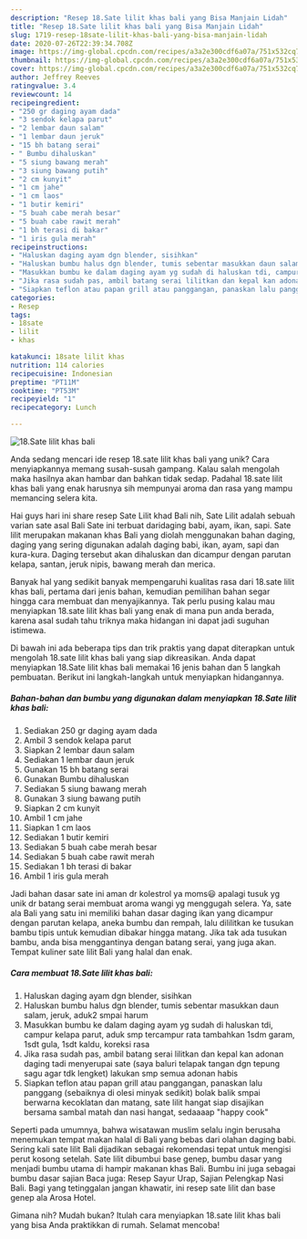 ```yaml
---
description: "Resep 18.Sate lilit khas bali yang Bisa Manjain Lidah"
title: "Resep 18.Sate lilit khas bali yang Bisa Manjain Lidah"
slug: 1719-resep-18sate-lilit-khas-bali-yang-bisa-manjain-lidah
date: 2020-07-26T22:39:34.708Z
image: https://img-global.cpcdn.com/recipes/a3a2e300cdf6a07a/751x532cq70/18sate-lilit-khas-bali-foto-resep-utama.jpg
thumbnail: https://img-global.cpcdn.com/recipes/a3a2e300cdf6a07a/751x532cq70/18sate-lilit-khas-bali-foto-resep-utama.jpg
cover: https://img-global.cpcdn.com/recipes/a3a2e300cdf6a07a/751x532cq70/18sate-lilit-khas-bali-foto-resep-utama.jpg
author: Jeffrey Reeves
ratingvalue: 3.4
reviewcount: 14
recipeingredient:
- "250 gr daging ayam dada"
- "3 sendok kelapa parut"
- "2 lembar daun salam"
- "1 lembar daun jeruk"
- "15 bh batang serai"
- " Bumbu dihaluskan"
- "5 siung bawang merah"
- "3 siung bawang putih"
- "2 cm kunyit"
- "1 cm jahe"
- "1 cm laos"
- "1 butir kemiri"
- "5 buah cabe merah besar"
- "5 buah cabe rawit merah"
- "1 bh terasi di bakar"
- "1 iris gula merah"
recipeinstructions:
- "Haluskan daging ayam dgn blender, sisihkan"
- "Haluskan bumbu halus dgn blender, tumis sebentar masukkan daun salam, jeruk, aduk2 smpai harum"
- "Masukkan bumbu ke dalam daging ayam yg sudah di haluskan tdi, campur kelapa parut, aduk smp tercampur rata tambahkan 1sdm garam, 1sdt gula, 1sdt kaldu, koreksi rasa"
- "Jika rasa sudah pas, ambil batang serai lilitkan dan kepal kan adonan daging tadi menyerupai sate (saya baluri telapak tangan dgn tepung sagu agar tdk lengket) lakukan smp semua adonan habis"
- "Siapkan teflon atau papan grill atau panggangan, panaskan lalu panggang (sebaiknya di olesi minyak sedikit) bolak balik smpai berwarna kecoklatan dan matang, sate lilit hangat siap disajikan bersama sambal matah dan nasi hangat, sedaaaap &#34;happy cook&#34;"
categories:
- Resep
tags:
- 18sate
- lilit
- khas

katakunci: 18sate lilit khas 
nutrition: 114 calories
recipecuisine: Indonesian
preptime: "PT11M"
cooktime: "PT53M"
recipeyield: "1"
recipecategory: Lunch

---
```



![18.Sate lilit khas bali](https://img-global.cpcdn.com/recipes/a3a2e300cdf6a07a/751x532cq70/18sate-lilit-khas-bali-foto-resep-utama.jpg)

Anda sedang mencari ide resep 18.sate lilit khas bali yang unik? Cara menyiapkannya memang susah-susah gampang. Kalau salah mengolah maka hasilnya akan hambar dan bahkan tidak sedap. Padahal 18.sate lilit khas bali yang enak harusnya sih mempunyai aroma dan rasa yang mampu memancing selera kita.

Hai guys hari ini share resep Sate Lilit khad Bali nih, Sate Lilit adalah sebuah varian sate asal Bali Sate ini terbuat daridaging babi, ayam, ikan, sapi. Sate lilit merupakan makanan khas Bali yang diolah menggunakan bahan daging, daging yang sering digunakan adalah daging babi, ikan, ayam, sapi dan kura-kura. Daging tersebut akan dihaluskan dan dicampur dengan parutan kelapa, santan, jeruk nipis, bawang merah dan merica.

Banyak hal yang sedikit banyak mempengaruhi kualitas rasa dari 18.sate lilit khas bali, pertama dari jenis bahan, kemudian pemilihan bahan segar hingga cara membuat dan menyajikannya. Tak perlu pusing kalau mau menyiapkan 18.sate lilit khas bali yang enak di mana pun anda berada, karena asal sudah tahu triknya maka hidangan ini dapat jadi suguhan istimewa.


Di bawah ini ada beberapa tips dan trik praktis yang dapat diterapkan untuk mengolah 18.sate lilit khas bali yang siap dikreasikan. Anda dapat menyiapkan 18.Sate lilit khas bali memakai 16 jenis bahan dan 5 langkah pembuatan. Berikut ini langkah-langkah untuk menyiapkan hidangannya.

<!--inarticleads1-->

##### Bahan-bahan dan bumbu yang digunakan dalam menyiapkan 18.Sate lilit khas bali:

1. Sediakan 250 gr daging ayam dada
1. Ambil 3 sendok kelapa parut
1. Siapkan 2 lembar daun salam
1. Sediakan 1 lembar daun jeruk
1. Gunakan 15 bh batang serai
1. Gunakan  Bumbu dihaluskan
1. Sediakan 5 siung bawang merah
1. Gunakan 3 siung bawang putih
1. Siapkan 2 cm kunyit
1. Ambil 1 cm jahe
1. Siapkan 1 cm laos
1. Sediakan 1 butir kemiri
1. Sediakan 5 buah cabe merah besar
1. Sediakan 5 buah cabe rawit merah
1. Sediakan 1 bh terasi di bakar
1. Ambil 1 iris gula merah


Jadi bahan dasar sate ini aman dr kolestrol ya moms😃 apalagi tusuk yg unik dr batang serai membuat aroma wangi yg menggugah selera. Ya, sate ala Bali yang satu ini memiliki bahan dasar daging ikan yang dicampur dengan parutan kelapa, aneka bumbu dan rempah, lalu dililitkan ke tusukan bambu tipis untuk kemudian dibakar hingga matang. Jika tak ada tusukan bambu, anda bisa menggantinya dengan batang serai, yang juga akan. Tempat kuliner sate lilit Bali yang halal dan enak. 

<!--inarticleads2-->

##### Cara membuat 18.Sate lilit khas bali:

1. Haluskan daging ayam dgn blender, sisihkan
1. Haluskan bumbu halus dgn blender, tumis sebentar masukkan daun salam, jeruk, aduk2 smpai harum
1. Masukkan bumbu ke dalam daging ayam yg sudah di haluskan tdi, campur kelapa parut, aduk smp tercampur rata tambahkan 1sdm garam, 1sdt gula, 1sdt kaldu, koreksi rasa
1. Jika rasa sudah pas, ambil batang serai lilitkan dan kepal kan adonan daging tadi menyerupai sate (saya baluri telapak tangan dgn tepung sagu agar tdk lengket) lakukan smp semua adonan habis
1. Siapkan teflon atau papan grill atau panggangan, panaskan lalu panggang (sebaiknya di olesi minyak sedikit) bolak balik smpai berwarna kecoklatan dan matang, sate lilit hangat siap disajikan bersama sambal matah dan nasi hangat, sedaaaap &#34;happy cook&#34;


Seperti pada umumnya, bahwa wisatawan muslim selalu ingin berusaha menemukan tempat makan halal di Bali yang bebas dari olahan daging babi. Sering kali sate lilit Bali dijadikan sebagai rekomendasi tepat untuk mengisi perut kosong setelah. Sate lilit dibumbui base genep, bumbu dasar yang menjadi bumbu utama di hampir makanan khas Bali. Bumbu ini juga sebagai bumbu dasar sajian Baca juga: Resep Sayur Urap, Sajian Pelengkap Nasi Bali. Bagi yang tetinggalan jangan khawatir, ini resep sate lilit dan base genep ala Arosa Hotel. 

Gimana nih? Mudah bukan? Itulah cara menyiapkan 18.sate lilit khas bali yang bisa Anda praktikkan di rumah. Selamat mencoba!
